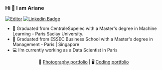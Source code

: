 ### Hi 👋 I am Ariane 

[![Editor](https://img.shields.io/badge/Editor-VSCode-blue?style=flat-square&logo=visual-studio-code&logoColor=white)](https://code.visualstudio.com/) [![Linkedin Badge](https://img.shields.io/badge/-ArianeDlns-blue?style=flat-square&logo=Linkedin&logoColor=white&link=https://www.linkedin.com/in/ArianeDlns/)](https://www.linkedin.com/in/ariane-dalens/)

- 🔭 Graduated from CentraleSupelec with a Master's degree in Machine Learning - Paris Saclay University.
- 💼 Graduated from ESSEC Business School with a Master's degree in Management - Paris | Singapore
- 💻 I’m currently working as a Data Scientist in Paris

<p align="center">
 📸 <a href="https://arianedlns.fr/portfolio/">Photography portfolio</a> | 🖥️ <a href="https://arianedlns.github.io/portfolio/">Coding portfolio</a> 
  
<!-- <p align="center"> <img src="https://github-readme-stats.vercel.app/api?username=arianedlns&show_icons=true&count_private=true&theme=gotham" alt="arianedlns" /> -->

<!--
**ArianeDlns/ArianeDlns** is a ✨ _special_ ✨ repository because its `README.md` (this file) appears on your GitHub profile.

Here are some ideas to get you started:

- 🔭 I’m currently working on ...
- 🌱 I’m currently learning ...
- 👯 I’m looking to collaborate on ...
- 🤔 I’m looking for help with ...
- 💬 Ask me about ...
- 📫 How to reach me: ...
- 😄 Pronouns: ...
- ⚡ Fun fact: ...
-->
